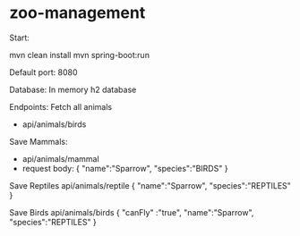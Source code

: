 # zoo-management

  Start:

  mvn clean install
  mvn spring-boot:run 

Default port: 8080

Database: In memory h2 database

Endpoints:
Fetch all animals
- api/animals/birds

Save Mammals:
- api/animals/mammal
- request body:
{
	"name":"Sparrow",
	"species":"BIRDS"
}

Save Reptiles
  api/animals/reptile
  {
	"name":"Sparrow",
	"species":"REPTILES"
}

Save Birds
  api/animals/birds
  {
    "canFly" :"true",
	"name":"Sparrow",
	"species":"REPTILES"
}